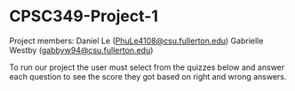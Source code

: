 # CPSC349-Project-1
Project members:
Daniel Le (PhuLe4108@csu.fullerton.edu)
Gabrielle Westby (gabbyw94@csu.fullerton.edu)

To run our project the user must select from the quizzes below and answer each question to see the score they got based on right and wrong answers.
